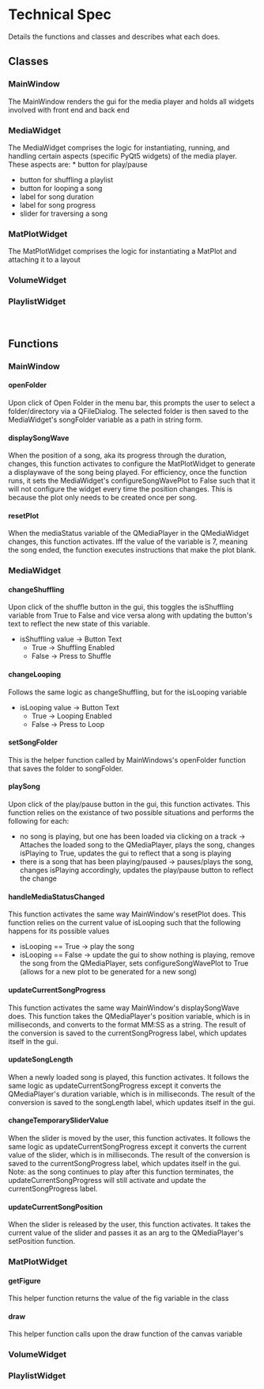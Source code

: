 # Technical Spec

Details the functions and classes and describes what each does.

## Classes

### MainWindow
The MainWindow renders the gui for the media player and holds all widgets involved with front end and back end

### MediaWidget
The MediaWidget comprises the logic for instantiating, running, and handling certain aspects (specific PyQt5 widgets) of the media player. These aspects are: * button for play/pause
* button for shuffling a playlist
* button for looping a song
* label for song duration
* label for song progress
* slider for traversing a song 

### MatPlotWidget
The MatPlotWidget comprises the logic for instantiating a MatPlot and attaching it to a layout

### VolumeWidget


### PlaylistWidget


<br>

## Functions

### MainWindow

#### openFolder
Upon click of Open Folder in the menu bar, this prompts the user to select a folder/directory via a QFileDialog. The selected folder is then saved to the MediaWidget's songFolder variable as a path in string form.

#### displaySongWave
When the position of a song, aka its progress through the duration, changes, this function activates to configure the MatPlotWidget to generate a displaywave of the song being played. For efficiency, once the function runs, it sets the MediaWidget's configureSongWavePlot to False such that it will not configure the widget every time the position changes. This is because the plot only needs to be created once per song.

#### resetPlot
When the mediaStatus variable of the QMediaPlayer in the QMediaWidget changes, this function activates. Iff the value of the variable is 7, meaning the song ended, the function executes instructions that make the plot blank.

### MediaWidget

#### changeShuffling 
Upon click of the shuffle button in the gui, this toggles the isShuffling variable from True to False and vice versa along with updating the button's text to reflect the new state of this variable.
* isShuffling value -> Button Text
  + True -> Shuffling Enabled
  + False -> Press to Shuffle

#### changeLooping 
Follows the same logic as changeShuffling, but for the isLooping variable
* isLooping value -> Button Text
  + True -> Looping Enabled
  + False -> Press to Loop

#### setSongFolder
This is the helper function called by MainWindows's openFolder function that saves the folder to songFolder.

#### playSong
Upon click of the play/pause button in the gui, this function activates. This function relies on the existance of two possible situations and performs the following for each: 
* no song is playing, but one has been loaded via clicking on a track -> Attaches the loaded song to the QMediaPlayer, plays the song, changes isPlaying to True, updates the gui to reflect that a song is playing
* there is a song that has been playing/paused -> pauses/plays the song, changes isPlaying accordingly, updates the play/pause button to reflect the change

#### handleMediaStatusChanged
This function activates the same way MainWindow's resetPlot does. This function relies on the current value of isLooping such that the following happens for its possible values
* isLooping == True -> play the song 
* isLooping == False -> update the gui to show nothing is playing, remove the song from the QMediaPlayer, sets configureSongWavePlot to True (allows for a new plot to be generated for a new song)

#### updateCurrentSongProgress
This function activates the same way MainWindow's displaySongWave does. This function takes the QMediaPlayer's position variable, which is in milliseconds, and converts to the format MM:SS as a string. The result of the conversion is saved to the currentSongProgress label, which updates itself in the gui.

#### updateSongLength
When a newly loaded song is played, this function activates. It follows the same logic as updateCurrentSongProgress except it converts the QMediaPlayer's duration variable, which is in milliseconds. The result of the conversion is saved to the songLength label, which updates itself in the gui.

#### changeTemporarySliderValue
When the slider is moved by the user, this function activates. It follows the same logic as updateCurrentSongProgress except it converts the current value of the slider, which is in milliseconds. The result of the conversion is saved to the currentSongProgress label, which updates itself in the gui.
Note: as the song continues to play after this function terminates, the updateCurrentSongProgress will still activate and update the currentSongProgress label.

#### updateCurrentSongPosition
When the slider is released by the user, this function activates. It takes the current value of the slider and passes it as an arg to the QMediaPlayer's setPosition function.

### MatPlotWidget

#### getFigure
This helper function returns the value of the fig variable in the class

#### draw
This helper function calls upon the draw function of the canvas variable

### VolumeWidget


### PlaylistWidget